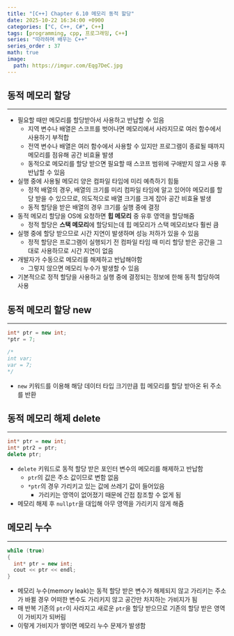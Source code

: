 ```yaml
---
title: "[C++] Chapter 6.10 메모리 동적 할당"
date: 2025-10-22 16:34:00 +0900
categories: ["C, C++, C#", C++]
tags: [programming, cpp, 프로그래밍, C++]
series: "따라하며 배우는 C++"
series_order : 37
math: true
image:
  path: https://imgur.com/Eqg7DeC.jpg
---
```


## 동적 메모리 할당

---

- 필요할 때만 메모리를 할당받아서 사용하고 반납할 수 있음
  - 지역 변수나 배열은 스코프를 벗어나면 메모리에서 사라지므로 여러 함수에서 사용하기 부적합
  - 전역 변수나 배열은 여러 함수에서 사용할 수 있지만 프로그램이 종료될 때까지 메모리를 점유해 공간 비효율 발생
  - 동적으로 메모리를 할당 받으면 필요할 때 스코프 범위에 구애받지 않고 사용 후 반납할 수 있음
- 실행 중에 사용될 메모리 양은 컴파일 타임에 미리 예측하기 힘듦
  - 정적 배열의 경우, 배열의 크기를 미리 컴파일 타임에 알고 있어야 메모리를 할당 받을 수 있으므로, 의도적으로 배열 크기를 크게 잡아 공간 비효율 발생
  - 동적 할당을 받은 배열의 경우 크기를 실행 중에 결정
- 동적 메모리 할당을 OS에 요청하면 **힙 메모리** 중 유후 영역을 할당해줌
  - 정적 할당은 **스택 메모리**에 할당되는데 힙 메모리가 스택 메모리보다 훨씬 큼
- 실행 중에 할당 받으므로 시간 지연이 발생하며 성능 저하가 있을 수 있음
  - 정적 할당은 프로그램이 실행되기 전 컴파일 타임 때 미리 할당 받은 공간을 그대로 사용하므로 시간 지연이 없음
- 개발자가 수동으로 메모리를 해제하고 반납해야함
  - 그렇지 않으면 메모리 누수가 발생할 수 있음
- 기본적으로 정적 할당을 사용하고 실행 중에 결정되는 정보에 한해 동적 할당하여 사용

## 동적 메모리 할당 new

---

```cpp
int* ptr = new int;
*ptr = 7;

/*
int var;
var = 7;
*/
```

- `new` 키워드를 이용해 해당 데이터 타입 크기만큼 힙 메모리를 할당 받아온 뒤 주소를 반환

## 동적 메모리 해제 delete

---

```cpp
int* ptr = new int;
int* ptr2 = ptr;
delete ptr;
```

- `delete` 키워드로 동적 할당 받은 포인터 변수의 메모리를 해제하고 반납함
  - `ptr`의 값은 주소 값이므로 변함 없음
  - `*ptr`의 경우 가리키고 있는 값에 쓰레기 값이 들어있음
    - 가리키는 영역이 없어졌기 때문에 간접 참조할 수 없게 됨
- 메모리 해제 후 `nullptr`을 대입해 아무 영역을 가리키지 않게 해줌

## 메모리 누수

---

```cpp
while (true)
{
  int* ptr = new int;
  cout << ptr << endl;
}
```

- 메모리 누수(memory leak)는 동적 할당 받은 변수가 해제되지 않고 가리키는 주소가 바뀔 경우 어떠한 변수도 가리키지 않고 공간만 차지하는 가비지가 됨
- 매 반복 기존의 `ptr`이 사라지고 새로운 `ptr`을 할당 받으므로 기존의 할당 받은 영역이 가비지가 되버림
- 이렇게 가비지가 쌓이면 메모리 누수 문제가 발생함

